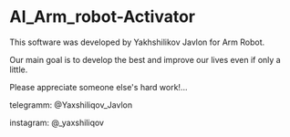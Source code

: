 # AI_Arm_robot-Activator

This software was developed by Yakhshilikov Javlon for Arm Robot.

Our main goal is to develop the best and improve our lives even if only a little.

Please appreciate someone else's hard work!...


telegramm: @Yaxshiliqov_Javlon

instagram: @_yaxshiliqov
